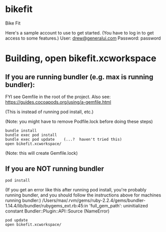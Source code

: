 # bikefit
Bike Fit

Here's a sample account to use to get started.  (You have to log in to get access to some features.)
User: drew@generalui.com
Password: password

# Building, open bikefit.xcworkspace

## If you are running bundler (e.g. max is running bundler):

FYI see Gemfile in the root of the project.  Also see: https://guides.cocoapods.org/using/a-gemfile.html

(This is instead of running pod install, etc.)

(Note: you might have to remove Podfile.lock before doing these steps)

```
bundle install
bundle exec pod install
bundle exec pod update    (...?  haven't tried this)
open bikefit.xcworkspace/
```

(Note: this will create Gemfile.lock)

## If you are NOT running bundler

```
pod install
```
(If you get an error like this after running pod install, you're probably running bundler, and you should follow the instructions above for machines running bundler:)
  /Users/max/.rvm/gems/ruby-2.2.4/gems/bundler-1.14.4/lib/bundler/rubygems_ext.rb:45:in 'full_gem_path': uninitialized constant Bundler::Plugin::API::Source (NameError)

```
pod update
open bikefit.xcworkspace/
```
